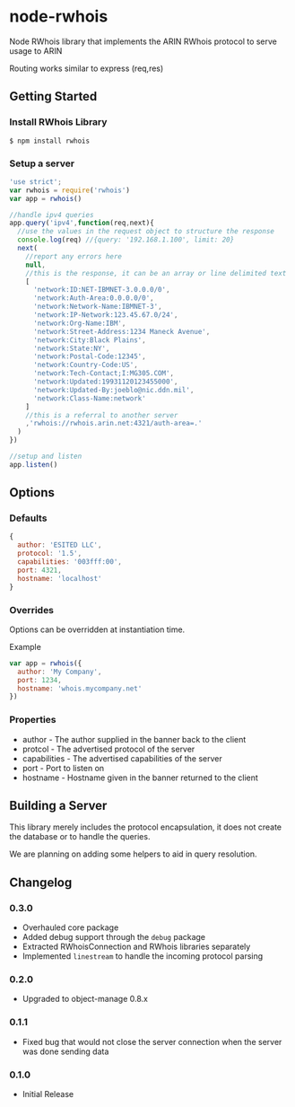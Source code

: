 node-rwhois
===========

Node RWhois library that implements the ARIN RWhois protocol to serve usage to ARIN

Routing works similar to express (req,res)


## Getting Started

### Install RWhois Library

```
$ npm install rwhois
```

### Setup a server

```js
'use strict';
var rwhois = require('rwhois')
var app = rwhois()

//handle ipv4 queries
app.query('ipv4',function(req,next){
  //use the values in the request object to structure the response
  console.log(req) //{query: '192.168.1.100', limit: 20}
  next(
    //report any errors here
    null,
    //this is the response, it can be an array or line delimited text
    [
      'network:ID:NET-IBMNET-3.0.0.0/0',
      'network:Auth-Area:0.0.0.0/0',
      'network:Network-Name:IBMNET-3',
      'network:IP-Network:123.45.67.0/24',
      'network:Org-Name:IBM',
      'network:Street-Address:1234 Maneck Avenue',
      'network:City:Black Plains',
      'network:State:NY',
      'network:Postal-Code:12345',
      'network:Country-Code:US',
      'network:Tech-Contact;I:MG305.COM',
      'network:Updated:19931120123455000',
      'network:Updated-By:joeblo@nic.ddn.mil',
      'network:Class-Name:network'
    ]
    //this is a referral to another server
    ,'rwhois://rwhois.arin.net:4321/auth-area=.'
  )
})

//setup and listen
app.listen()
```

## Options

### Defaults

```js
{
  author: 'ESITED LLC',
  protocol: '1.5',
  capabilities: '003fff:00',
  port: 4321,
  hostname: 'localhost'
}
```

### Overrides

Options can be overridden at instantiation time.

Example
```js
var app = rwhois({
  author: 'My Company',
  port: 1234,
  hostname: 'whois.mycompany.net'
})
```

### Properties

* author - The author supplied in the banner back to the client
* protcol - The advertised protocol of the server
* capabilities - The advertised capabilities of the server
* port - Port to listen on
* hostname - Hostname given in the banner returned to the client

## Building a Server

This library merely includes the protocol encapsulation, it does not create the database or to handle the queries.

We are planning on adding some helpers to aid in query resolution.

## Changelog

### 0.3.0
* Overhauled core package
* Added debug support through the `debug` package
* Extracted RWhoisConnection and RWhois libraries separately
* Implemented `linestream` to handle the incoming protocol parsing

### 0.2.0
* Upgraded to object-manage 0.8.x

### 0.1.1
* Fixed bug that would not close the server connection when the server was done sending data

### 0.1.0
* Initial Release